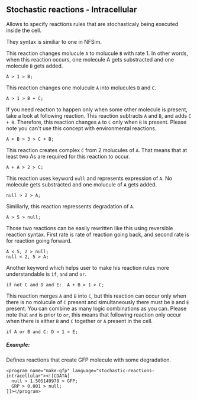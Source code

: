 
## Stochastic reactions - Intracellular

Allows to specify reactions rules that are stochasticaly being executed inside the cell.

They syntax is similiar to one in NFSim.

This reaction changes molucule `A` to molucule `B` with rate 1.
In other words, when this reaction occurs, one molecule A gets substracted and one molecule `B` gets added.

```
A > 1 > B;
```

This reaction changes one molucule `A` into molucules `B` and `C`.

```
A > 1 > B + C;
```

If you need reaction to happen only when some other molecule is present, take a look at following reaction.
This reaction subtracts `A` and `B`, and adds `C + B`. Therefore, this reaction changes `A` to `C` only when `B` is present.
Please note you can't use this concept with environmental reactions.

```
A + B > 3 > C + B;
```

This reaction creates complex `C` from 2 molucules of `A`.
That means that at least two As are required for this reaction to occur.

```
A + A > 2 > C;
```
                    
This reaction uses keyword `null` and represents expression of `A`.
No molecule gets substracted and one molucule of `A` gets added.

```
null > 2 > A;
```

Similiarly, this reaction repressents degradation of `A`.

```
A > 5 > null;
```

Those two reactions can be easily rewritten like this using reversible reaction syntax.
First rate is rate of reaction going back, and second rate is for reaction going forward.

```
A < 5, 2 > null;
null < 2, 5 > A;
```

Another keyword which helps user to make his reaction rules more understandable is `if`, `and` and `or`.

```
if not C and D and E:  A + B > 1 > C;
```

This reaction merges `A` and `B` into `C`, but this reaction can occur only when there is no molucule of `C` present and simultaneously there must be `D` and `E` present.
You can combine as many logic combinations as you can.
Please note that `and` is prior to `or`, this means that following reaction only occur when there is either `B` and `C` together or `A` present in the cell.

```
if A or B and C: D > 1 > E;
```

##### Example:

Defines reactions that create GFP molecule with some degradation.

```
<program name="make-gfp" language="stochastic-reactions-intracellular"><![CDATA[
  null > 1.505149978 > GFP;
  GRP > 0.001 > null;
]]></program>
```
